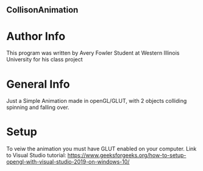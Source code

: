 ## CollisonAnimation


# Author Info
This program was written by Avery Fowler Student at Western Illinois University for his class project

# General Info
Just a Simple Animation made in openGL/GLUT, with 2 objects colliding spinning and falling over. 

# Setup
To veiw the animation you must have GLUT enabled on your computer. 
Link to Visual Studio tutorial: https://www.geeksforgeeks.org/how-to-setup-opengl-with-visual-studio-2019-on-windows-10/
